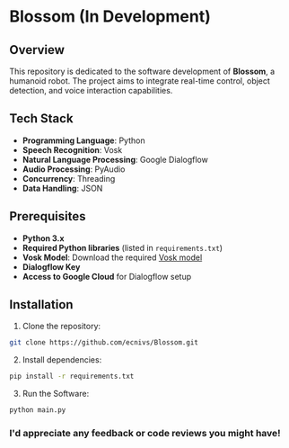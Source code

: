 # Blossom (In Development)

## Overview
This repository is dedicated to the software development of **Blossom**, a humanoid robot. The project aims to integrate real-time control, object detection, and voice interaction capabilities.

## Tech Stack
* **Programming Language**: Python
* **Speech Recognition**: Vosk
* **Natural Language Processing**: Google Dialogflow
* **Audio Processing**: PyAudio
* **Concurrency**: Threading
* **Data Handling**: JSON

## Prerequisites
* **Python 3.x**
* **Required Python libraries** (listed in `requirements.txt`)
* **Vosk Model**: Download the required [Vosk model](https://alphacephei.com/vosk/models)
* **Dialogflow Key**
* **Access to Google Cloud** for Dialogflow setup

## Installation
1. Clone the repository:
```bash
git clone https://github.com/ecnivs/Blossom.git
```
2. Install dependencies:
```bash
pip install -r requirements.txt
```
3. Run the Software:
```bash
python main.py
```


### I'd appreciate any feedback or code reviews you might have!
